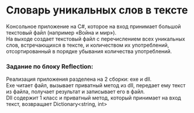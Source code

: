 # Словарь уникальных слов в тексте

Kонсольное приложение на C#, которое на вход принимает большой текстовый файл (например «Война и мир»). <br>
На выходе создает текстовый файл с перечислением всех уникальных слов, встречающихся в тексте, и количеством их употреблений, отсортированный в порядке убывания количества употреблений.

<h3>Задание по блоку Reflection:</h3>

Реализация приложения разделена на 2 сборки: exe и dll. <br>
Exe читает файл, вызывает приватный метод из dll, передает ему текст из файла, получает результат и записывает его в файл. <br>
Dll содержит 1 класс и приватный метод, который принимает на вход текст, возвращает Dictionary<string, int>







